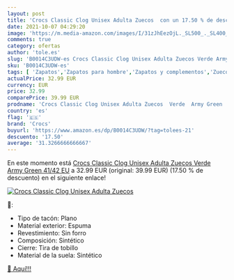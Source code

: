 ```yaml
---
layout: post
title: 'Crocs Classic Clog Unisex Adulta Zuecos  con un 17.50 % de descuento'
date: 2021-10-07 04:29:20
image: 'https://m.media-amazon.com/images/I/31zJhEezOjL._SL500_._SL400_.jpg'
comments: true
category: ofertas
author: 'tole.es'
slug: 'B0014C3UDW-es Crocs Classic Clog Unisex Adulta Zuecos Verde Army Green...'
sku: 'B0014C3UDW-es'
tags: [ 'Zapatos','Zapatos para hombre','Zapatos y complementos','Zuecos y mules para hombre','crocs','zuecos', ]
actualPrice: 32.99 EUR
currency: EUR
price: 32.99
comparePrice: 39.99 EUR
prodname: 'Crocs Classic Clog Unisex Adulta Zuecos  Verde  Army Green   41/42 EU'
country: 'es'
flag: '🇪🇸'
brand: 'Crocs'
buyurl: 'https://www.amazon.es/dp/B0014C3UDW/?tag=tolees-21'
descuento: '17.50'
average: '31.3266666666667'
---
```


En este momento está [Crocs Classic Clog Unisex Adulta Zuecos  Verde  Army Green   41/42 EU](https://www.amazon.es/dp/B0014C3UDW/?tag=tolees-21) a 32.99 EUR (original: 39.99 EUR) (17.50 %  de descuento) en el siguiente enlace!

[![Crocs Classic Clog Unisex Adulta Zuecos ](https://m.media-amazon.com/images/I/31zJhEezOjL._SL500_._SL400_.jpg)](https://www.amazon.es/dp/B0014C3UDW/?tag=tolees-21)

🔎:

- Tipo de tacón: Plano
- Material exterior: Espuma
- Revestimiento: Sin forro
- Composición: Sintético
- Cierre: Tira de tobillo
- Material de la suela: Sintético

[🛒 Aquí!!!](https://www.amazon.es/dp/B0014C3UDW/?tag=tolees-21)
